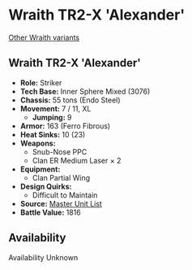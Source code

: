 # Wraith TR2-X 'Alexander' 

[Other Wraith variants](../wraith.md) 

## Wraith TR2-X 'Alexander' 

- **Role:** Striker 
- **Tech Base:** Inner Sphere Mixed (3076) 
- **Chassis:** 55 tons (Endo Steel) 
- **Movement:** 7 / 11, XL 
  - **Jumping:** 9 
- **Armor:** 163 (Ferro Fibrous) 
- **Heat Sinks:** 10 (23) 
- **Weapons:** 
  - Snub-Nose PPC 
  - Clan ER Medium Laser × 2 
- **Equipment:** 
  - Clan Partial Wing 
- **Design Quirks:** 
  - Difficult to Maintain 
- **Source:** [Master Unit List](http://masterunitlist.info/Unit/Details/3590/wraith-tr2-x-alexander) 
- **Battle Value:** 1816 

## Availability 

Availability Unknown 

